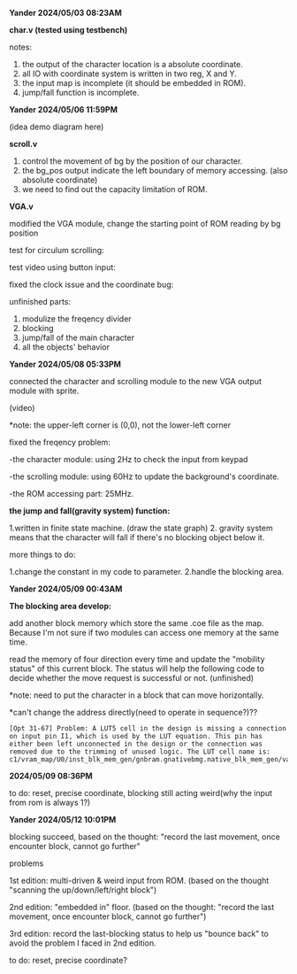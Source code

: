 **Yander 2024/05/03 08:23AM**

**char.v (tested using testbench)**

notes: 
  1. the output of the character location is a absolute coordinate.
  2. all IO with coordinate system is written in two reg, X and Y.
  3. the input map is incomplete (it should be embedded in ROM).
  4. jump/fall function is incomplete.

**Yander 2024/05/06 11:59PM**

(idea demo diagram here)

**scroll.v**

  1. control the movement of bg by the position of our character.
  2. the bg_pos output indicate the left boundary of memory accessing. (also absolute coordinate)
  3. we need to find out the capacity limitation of ROM. 

**VGA.v**

modified the VGA module, change the starting point of ROM reading by bg position

test for circulum scrolling:

test video using button input:

fixed the clock issue and the coordinate bug:

unfinished parts:

  1. modulize the freqency divider
  2. blocking
  3. jump/fall of the main character
  4. all the objects' behavior

**Yander 2024/05/08 05:33PM**

connected the character and scrolling module to the new VGA output module with sprite.

(video)

*note: the upper-left corner is (0,0), not the lower-left corner

fixed the freqency problem:

  -the character module: using 2Hz to check the input from keypad
  
  -the scrolling module: using 60Hz to update the background's coordinate.
  
  -the ROM accessing part: 25MHz.
  
**the jump and fall(gravity system) function:**

  1.written in finite state machine.
   (draw the state graph)
  2. gravity system means that the character will fall if there's no blocking object below it.

more things to do:

  1.change the constant in my code to parameter.
  2.handle the blocking area.

**Yander 2024/05/09 00:43AM**

**The blocking area develop:**

add another block memory which store the same .coe file as the map. Because I'm not sure if two modules can access one memory at the same time.

read the memory of four direction every time and update the "mobility status" of this current block. The status will help the following code to decide whether the move request is successful or not.
(unfinished)

*note: need to put the character in a block that can move horizontally.

*can't change the address directly(need to operate in sequence?)??
```
[Opt 31-67] Problem: A LUT5 cell in the design is missing a connection on input pin I1, which is used by the LUT equation. This pin has either been left unconnected in the design or the connection was removed due to the trimming of unused logic. The LUT cell name is: c1/vram_map/U0/inst_blk_mem_gen/gnbram.gnativebmg.native_blk_mem_gen/valid.cstr/ramloop[67].ram.r/prim_init.ram/DEVICE_7SERIES.NO_BMM_INFO.SP.SIMPLE_PRIM36.ram_i_2__1.
```

**2024/05/09 08:36PM**

to do: reset, precise coordinate, blocking still acting weird(why the input from rom is always 1?)

**Yander 2024/05/12 10:01PM**

blocking succeed, based on the thought: "record the last movement, once encounter block, cannot go further"

problems 

1st edition: multi-driven & weird input from ROM. (based on the thought "scanning the up/down/left/right block")

2nd edition: "embedded in" floor. (based on the thought: "record the last movement, once encounter block, cannot go further")

3rd edition: record the last-blocking status to help us "bounce back" to avoid the problem I faced in 2nd edition.

to do: reset, precise coordinate?
